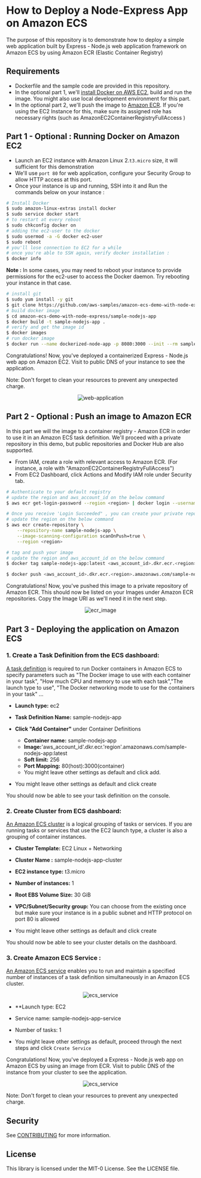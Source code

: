
# How to Deploy a Node-Express App on Amazon ECS

The purpose of this repository is to demonstrate how to deploy a simple web application built by Express - Node.js web application framework on Amazon ECS by using Amazon ECR (Elastic Container Registry)

## Requirements

 - Dockerfile and the sample code are provided in this repository.
 - In the optional part 1, we'll [install Docker on AWS EC2](https://docs.aws.amazon.com/AmazonECS/latest/userguide/docker-basics.html#install_docker), build and run the image. You might also use local development environment for this part.
 - In the optional part 2, we'll push the image to [Amazon ECR](https://docs.aws.amazon.com/AmazonECR/latest/userguide/getting-started-cli.html#cli-authenticate-registry). If you're using the EC2 Instance for this, make sure its assigned role has necessary rights (such as AmazonEC2ContainerRegistryFullAccess )


## Part 1 - Optional : Running Docker on Amazon EC2

- Launch an EC2 instance with Amazon Linux 2.`t3.micro` size, it will sufficient for this demonstration
- We'll use `port 80` for web application, configure your Security Group to allow HTTP access at this port. 
- Once your instance is up and running, SSH into it and Run the commands below on your instance :

```bash
# Install Docker
$ sudo amazon-linux-extras install docker
$ sudo service docker start
# to restart at every reboot
$ sudo chkconfig docker on
# adding the ec2-user to the docker
$ sudo usermod -a -G docker ec2-user
$ sudo reboot
# you'll lose connection to EC2 for a while
# once you're able to SSH again, verify docker installation : 
$ docker info
```

**Note :** In some cases, you may need to reboot your instance to provide permissions for the ec2-user to access the Docker daemon. Try rebooting your instance in that case.

```bash
# install git
$ sudo yum install -y git
$ git clone https://github.com/aws-samples/amazon-ecs-demo-with-node-express
# build docker image
$ cd amazon-ecs-demo-with-node-express/sample-nodejs-app
$ docker build -t sample-nodejs-app .
# verify and get the image id
$ docker images
# run docker image
$ docker run --name dockerized-node-app -p 8080:3000 --init --rm sample-nodejs-app

```

Congratulations! Now, you've deployed a containerized Express - Node.js web app on Amazon EC2. Visit to public DNS of your instance to see the application.

Note: Don't forget to clean your resources to prevent any unexpected charge. 

<p align="center">
    <img src="./diagram/public_ip.png" alt="web-application" />
<p>

## Part 2 - Optional : Push an image to Amazon ECR

In this part we will the image to a container registry - Amazon ECR in order to use it in an Amazon ECS task definition. We'll proceed with a private repository in this demo, but public repositories and Docker Hub are also supported.

- From IAM, create a role with relevant access to Amazon ECR. (For instance, a role with "AmazonEC2ContainerRegistryFullAccess") 
- From EC2 Dashboard, click Actions and Modify IAM role under Security tab. 

```bash
# Authenticate to your default registry
# update the region and aws_account_id on the below command
$ aws ecr get-login-password --region <region> | docker login --username AWS --password-stdin <aws_account_id>.dkr.ecr.<region>.amazonaws.com

# Once you receive 'Login Succeeded" , you can create your private repo on ECR
# update the region on the below command
$ aws ecr create-repository \
    --repository-name sample-nodejs-app \
    --image-scanning-configuration scanOnPush=true \
    --region <region>

# tag and push your image
# update the region and aws_account_id on the below command
$ docker tag sample-nodejs-app:latest <aws_account_id>.dkr.ecr.<region>.amazonaws.com/sample-nodejs-app:latest

$ docker push <aws_account_id>.dkr.ecr.<region>.amazonaws.com/sample-nodejs-app:latest

```

Congratulations! Now, you've pushed this image to a private repository of Amazon ECR. This should now be listed on your Images under Amazon ECR repositories. Copy the Image URI as we'll need it in the next step.

<p align="center">
    <img src="./diagram/ecr_private.png" alt="ecr_image" />
<p>

## Part 3 - Deploying the application on Amazon ECS

### 1. Create a Task Definition from the ECS dashboard:

[A task definition](https://docs.aws.amazon.com/AmazonECS/latest/developerguide/task_definitions.html) is required to run Docker containers in Amazon ECS to specify parameters such as "The Docker image to use with each container in your task", "How much CPU and memory to use with each task","The launch type to use", "The Docker networking mode to use for the containers in your task" ...

- **Launch type:** ec2
- **Task Definition Name:** sample-nodejs-app
- **Click "Add Container"** under Container Definitions
  - **Container name:** sample-nodejs-app
  - **Image:**'aws_account_id'.dkr.ecr.'region'.amazonaws.com/sample-nodejs-app:latest
  - **Soft limit:** 256
  - **Port Mapping:** 80(host):3000(container)
  - You might leave other settings as default and click add.

- You might leave other settings as default and click create

You should now be able to see your task definition on the console.

### 2. Create Cluster from ECS dashboard:

[An Amazon ECS cluster](https://docs.aws.amazon.com/AmazonECS/latest/developerguide/clusters.html) is a logical grouping of tasks or services. If you are running tasks or services that use the EC2 launch type, a cluster is also a grouping of container instances.

- **Cluster Template:** EC2 Linux + Networking

- **Cluster Name :** sample-nodejs-app-cluster

- **EC2 instance type:** t3.micro

- **Number of instances:** 1
- **Root EBS Volume Size:** 30 GiB
- **VPC/Subnet/Security group:** You can choose from the existing once but make sure your instance is in a public subnet and HTTP protocol on port 80 is allowed

- You might leave other settings as default and click create

You should now be able to see your cluster details on the dashboard.

### 3. Create Amazon ECS Service :

[An Amazon ECS service](https://docs.aws.amazon.com/AmazonECS/latest/developerguide/ecs_services.html) enables you to run and maintain a specified number of instances of a task definition simultaneously in an Amazon ECS cluster.

<p align="center">
    <img src="./diagram/create_service.png" alt="ecs_service" />
<p>

- **Launch type: EC2
- Service name: sample-nodejs-app-service
- Number of tasks: 1

- You might leave other settings as default, proceed through the next steps and click `Create Service`

Congratulations! Now, you've deployed a Express - Node.js web app on Amazon ECS by using an image from ECR. Visit to public DNS of the instance from your cluster to see the application.

<p align="center">
    <img src="./diagram/cluster_details.png" alt="ecs_service" />
<p>

Note: Don't forget to clean your resources to prevent any unexpected charge. 

## Security

See [CONTRIBUTING](CONTRIBUTING.md#security-issue-notifications) for more information.

## License

This library is licensed under the MIT-0 License. See the LICENSE file.
